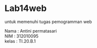 # Lab14web
untuk memenuhi tugas pemogramman web

Nama     : Antini permatasari<br>
NIM      : 312010095<br>
kelas    : TI.20.B.1<br>